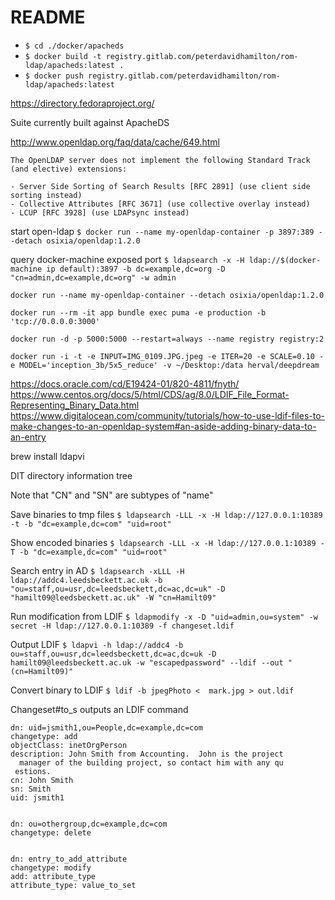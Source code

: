 # README

- `$ cd ./docker/apacheds`
- `$ docker build -t registry.gitlab.com/peterdavidhamilton/rom-ldap/apacheds:latest .`
- `$ docker push registry.gitlab.com/peterdavidhamilton/rom-ldap/apacheds:latest`



<https://directory.fedoraproject.org/>

Suite currently built against ApacheDS

<http://www.openldap.org/faq/data/cache/649.html>

    The OpenLDAP server does not implement the following Standard Track (and elective) extensions:

    - Server Side Sorting of Search Results [RFC 2891] (use client side sorting instead)
    - Collective Attributes [RFC 3671] (use collective overlay instead)
    - LCUP [RFC 3928] (use LDAPsync instead)






start open-ldap
`$ docker run --name my-openldap-container -p 3897:389 --detach osixia/openldap:1.2.0`

query docker-machine exposed port
`$ ldapsearch -x -H ldap://$(docker-machine ip default):3897 -b dc=example,dc=org -D "cn=admin,dc=example,dc=org" -w admin`


    docker run --name my-openldap-container --detach osixia/openldap:1.2.0

    docker run --rm -it app bundle exec puma -e production -b 'tcp://0.0.0.0:3000'

    docker run -d -p 5000:5000 --restart=always --name registry registry:2

    docker run -i -t -e INPUT=IMG_0109.JPG.jpeg -e ITER=20 -e SCALE=0.10 -e MODEL='inception_3b/5x5_reduce' -v ~/Desktop:/data herval/deepdream

https://docs.oracle.com/cd/E19424-01/820-4811/fnyth/
https://www.centos.org/docs/5/html/CDS/ag/8.0/LDIF_File_Format-Representing_Binary_Data.html
https://www.digitalocean.com/community/tutorials/how-to-use-ldif-files-to-make-changes-to-an-openldap-system#an-aside-adding-binary-data-to-an-entry

brew install ldapvi

DIT directory information tree
<!--
  10.0.2.15 on port 8443 (pcsync-https)
  name-zone.aet.leedsbeckett.ac.uk  160.9.103.163
  vito-gw.inn.leedsmet.ac.uk        160.9.120.8
 -->


Note that "CN" and "SN" are subtypes of "name"

Save binaries to tmp files
`$ ldapsearch -LLL -x -H ldap://127.0.0.1:10389 -t -b "dc=example,dc=com" "uid=root"`

Show encoded binaries
`$ ldapsearch -LLL -x -H ldap://127.0.0.1:10389 -T -b "dc=example,dc=com" "uid=root"`

Search entry in AD
`$ ldapsearch -xLLL -H ldap://addc4.leedsbeckett.ac.uk -b "ou=staff,ou=usr,dc=leedsbeckett,dc=ac,dc=uk" -D "hamilt09@leedsbeckett.ac.uk" -W "cn=Hamilt09"`

Run modification from LDIF
`$ ldapmodify -x -D "uid=admin,ou=system" -w secret -H ldap://127.0.0.1:10389 -f changeset.ldif`

Output LDIF
`$ ldapvi -h ldap://addc4 -b ou=staff,ou=usr,dc=leedsbeckett,dc=ac,dc=uk -D hamilt09@leedsbeckett.ac.uk -w "escapedpassword" --ldif --out "(cn=Hamilt09)"`

Convert binary to LDIF
`$ ldif -b jpegPhoto <  mark.jpg > out.ldif`

Changeset#to_s outputs an LDIF command

    dn: uid=jsmith1,ou=People,dc=example,dc=com
    changetype: add
    objectClass: inetOrgPerson
    description: John Smith from Accounting.  John is the project
      manager of the building project, so contact him with any qu
     estions.
    cn: John Smith
    sn: Smith
    uid: jsmith1


    dn: ou=othergroup,dc=example,dc=com
    changetype: delete


    dn: entry_to_add_attribute
    changetype: modify
    add: attribute_type
    attribute_type: value_to_set